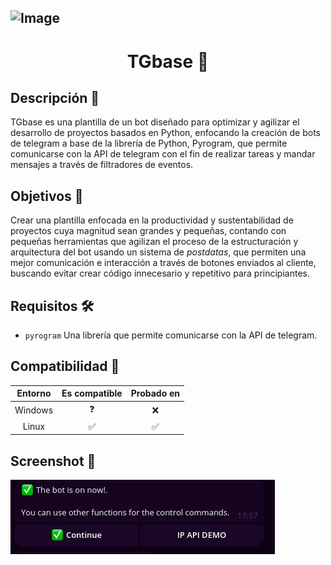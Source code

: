 ![Image](https://telegra.ph/file/4a642e823b5250c99da91.jpg)
---

<center><h1>TGbase 🤖</h1></center>

## Descripción 📝

TGbase es una plantilla de un bot diseñado para optimizar y agilizar el desarrollo de proyectos basados en Python, enfocando la creación de bots de telegram a base de la librería de Python, Pyrogram, que permite comunicarse con la API de telegram con el fin de realizar tareas y mandar mensajes a través de filtradores de eventos.

## Objetivos 🎯

Crear una plantilla enfocada en la productividad y sustentabilidad de proyectos cuya magnitud sean grandes y pequeñas, contando con pequeñas herramientas que agilizan el proceso de la estructuración y arquitectura del bot usando un sistema de <i>postdatas</i>, que permiten una mejor comunicación e interacción a través de botones enviados al cliente, buscando evitar crear código innecesario y repetitivo para principiantes.

## Requisitos 🛠️

- <code>pyrogram</code> Una librería que permite comunicarse con la API de telegram.

## Compatibilidad 🔨

|   Entorno   | Es compatible | Probado en |
|:------------:|:------------:|:------------:|
|   Windows   |   ❓   |   ❌   |
|   Linux     |   ✅   |   ✅   |

## Screenshot 📸
![Image](screenshot.png)
